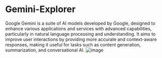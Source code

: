 # Gemini-Explorer
Google Gemini is a suite of AI models developed by Google, designed to enhance various applications and services with advanced capabilities, particularly in natural language processing and understanding. It aims to improve user interactions by providing more accurate and context-aware responses, making it useful for tasks such as content generation, summarization, and conversational AI.
![image](https://github.com/user-attachments/assets/73183edf-2b8e-4c03-ad17-e8273b38b71a)


